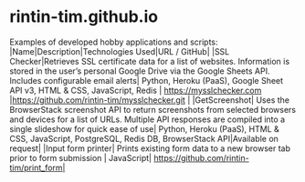 # rintin-tim.github.io

Examples of developed hobby applications and scripts:
|Name|Description|Technologies Used|URL / GitHub|
|SSL Checker|Retrieves SSL certificate data for a list of websites. Information is stored in the user’s personal Google Drive via the Google Sheets API. Includes configurable email alerts| Python, Heroku (PaaS), Google Sheet API v3, HTML & CSS, JavaScript, Redis | https://mysslchecker.com |https://github.com/rintin-tim/mysslchecker.git |
|GetScreenshot| Uses the BrowserStack screenshot API to return screenshots from selected browsers and devices for a list of URLs. Multiple API responses are compiled into a single slideshow for quick ease of use| Python, Heroku (PaaS), HTML & CSS, JavaScript, PostgreSQL, Redis DB, BrowserStack API|Available on request|
|Input form printer| Prints existing form data to a new browser tab prior to form submission | JavaScript| https://github.com/rintin-tim/print_form|
